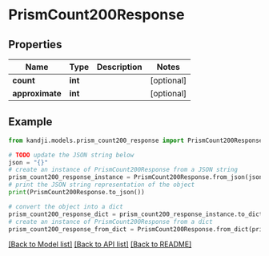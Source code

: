 # PrismCount200Response


## Properties

Name | Type | Description | Notes
------------ | ------------- | ------------- | -------------
**count** | **int** |  | [optional] 
**approximate** | **int** |  | [optional] 

## Example

```python
from kandji.models.prism_count200_response import PrismCount200Response

# TODO update the JSON string below
json = "{}"
# create an instance of PrismCount200Response from a JSON string
prism_count200_response_instance = PrismCount200Response.from_json(json)
# print the JSON string representation of the object
print(PrismCount200Response.to_json())

# convert the object into a dict
prism_count200_response_dict = prism_count200_response_instance.to_dict()
# create an instance of PrismCount200Response from a dict
prism_count200_response_from_dict = PrismCount200Response.from_dict(prism_count200_response_dict)
```
[[Back to Model list]](../README.md#documentation-for-models) [[Back to API list]](../README.md#documentation-for-api-endpoints) [[Back to README]](../README.md)


